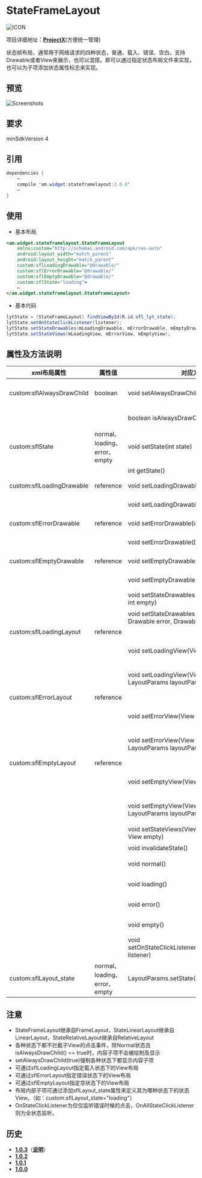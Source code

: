 # StateFrameLayout
![ICON](https://raw.githubusercontent.com/AlexMofer/ProjectX/master/stateframelayout/icon.png)

项目详细地址：[**ProjectX**](https://github.com/AlexMofer/ProjectX/tree/master/stateframelayout)(方便统一管理)

状态帧布局，通常用于网络请求的四种状态，普通、载入、错误、空白。支持Drawable或者View来展示，也可以混搭。即可以通过指定状态布局文件来实现，也可以为子项添加状态属性标志来实现。
## 预览
![Screenshots](https://raw.githubusercontent.com/AlexMofer/ProjectX/master/stateframelayout/screenshots.gif)
## 要求
minSdkVersion 4
## 引用
```java
dependencies {
    ⋯
    compile 'am.widget:stateframelayout:2.0.0'
    ⋯
}
```
## 使用
- 基本布局
```xml
<am.widget.stateframelayout.StateFrameLayout
    xmlns:custom="http://schemas.android.com/apk/res-auto"
    android:layout_width="match_parent"
    android:layout_height="match_parent"
    custom:sflLoadingDrawable="@drawable/"
    custom:sflErrorDrawable="@drawable/"
    custom:sflEmptyDrawable="@drawable/"
    custom:sflState="loading">
    ⋯
</am.widget.stateframelayout.StateFrameLayout>
```
- 基本代码
```java
lytState = (StateFrameLayout) findViewById(R.id.sfl_lyt_state);
lytState.setOnStateClickListener(listener);
lytState.setStateDrawables(mLoadingDrawable, mErrorDrawable, mEmptyDrawable);
lytState.setStateViews(mLoadingView, mErrorView, mEmptyView);
```
## 属性及方法说明
xml布局属性|属性值|对应方法|说明
---|---|---|---
custom:sflAlwaysDrawChild|boolean|void setAlwaysDrawChild(boolean draw)|设置是否始终绘制子项
|||boolean isAlwaysDrawChild()|是否始终绘制子项
custom:sflState|normal、loading、error、empty|void setState(int state)|设置状态
|||int getState()|获取状态
custom:sflLoadingDrawable|reference|void setLoadingDrawable(int loading)|设置载入 Drawable
|||void setLoadingDrawable(Drawable loading)|设置载入 Drawable
custom:sflErrorDrawable|reference|void setErrorDrawable(int error)|设置错误 Drawable
|||void setErrorDrawable(Drawable error)|设置错误 Drawable
custom:sflEmptyDrawable|reference|void setEmptyDrawable(int empty)|设置空白 Drawable
|||void setEmptyDrawable(Drawable empty)|设置空白 Drawable
|||void setStateDrawables(int loading, int error, int empty)|设置状态 Drawable
|||void setStateDrawables(Drawable loading, Drawable error, Drawable empty)|设置状态 Drawable
custom:sflLoadingLayout|reference|||设置载入状态下的View布局
|||void setLoadingView(View loadingView)|设置自定义载入View
|||void setLoadingView(View loadingView, LayoutParams layoutParams)|设置自定义载入View
custom:sflErrorLayout|reference|||设置错误状态下的View布局
|||void setErrorView(View errorView)|设置自定义错误View
|||void setErrorView(View errorView, LayoutParams layoutParams)|设置自定义错误View
custom:sflEmptyLayout|reference|||设置空状态下的View布局
|||void setEmptyView(View emptyView)|设置自定义空白View
|||void setEmptyView(View emptyView, LayoutParams layoutParams)|设置自定义空白View
|||void setStateViews(View loading, View error, View empty)|设置状态View
|||void invalidateState()|刷新状态
|||void normal()|修改状态为普通
|||void loading()|修改状态为载入
|||void error()|修改状态为错误
|||void empty()|修改状态为空白
|||void setOnStateClickListener(OnStateClickListener listener)|状态点击监听
custom:sflLayout_state|normal、loading、error、empty|LayoutParams.setState(int state)|为布局内部的子项设置状态


## 注意
- StateFrameLayout继承自FrameLayout，StateLinearLayout继承自LinearLayout，StateRelativeLayout继承自RelativeLayout
- 各种状态下都不拦截子View的点击事件，除Normal状态且isAlwaysDrawChild() == true时，内容子项不会被绘制及显示
- setAlwaysDrawChild(true)强制各种状态下都显示内容子项
- 可通过sflLoadingLayout指定载入状态下的View布局
- 可通过sflErrorLayout指定错误状态下的View布局
- 可通过sflEmptyLayout指定空状态下的View布局
- 布局内部子项可通过添加sflLayout_state属性来定义其为哪种状态下的状态View。（如：custom:sflLayout_state="loading"）
- OnStateClickListener为仅仅监听错误时候的点击，OnAllStateClickListener则为全状态监听。

## 历史
- [**1.0.3**](https://bintray.com/alexmofer/maven/StateFrameLayout/1.0.3)（[**说明**](https://github.com/AlexMofer/ProjectX/tree/master/stateframelayout/history/1.0.3)）
- [**1.0.2**](https://bintray.com/alexmofer/maven/StateFrameLayout/1.0.2)
- [**1.0.1**](https://bintray.com/alexmofer/maven/StateFrameLayout/1.0.1)
- [**1.0.0**](https://bintray.com/alexmofer/maven/StateFrameLayout/1.0.0)

